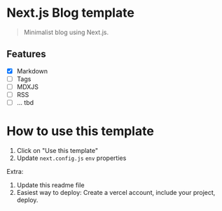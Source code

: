 # Next.js Blog template

> Minimalist blog using Next.js.

## Features

- [x] Markdown
- [ ] Tags
- [ ] MDXJS
- [ ] RSS
- [ ] ... tbd

# How to use this template

1. Click on "Use this template"
2. Update `next.config.js` `env` properties


Extra:
1. Update this readme file
1. Easiest way to deploy: Create a vercel account, include your project, deploy.

